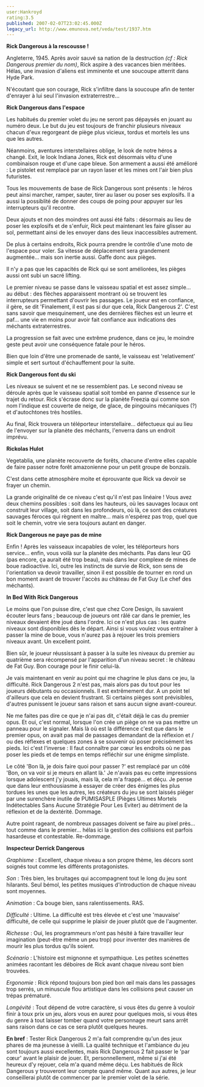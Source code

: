 ```yaml
---
user:Hankroyd
rating:3.5
published: 2007-02-07T23:02:45.000Z
legacy_url: http://www.emunova.net/veda/test/1937.htm
---
```

**Rick Dangerous à la rescousse !**  

  

Angleterre, 1945\. Après avoir sauvé sa nation de la destruction _(cf : Rick Dangerous premier du nom)_, Rick aspire à des vacances bien méritées. Hélas, une invasion d'aliens est imminente et une soucoupe atterrit dans Hyde Park.  

N'écoutant que son courage, Rick s'infiltre dans la soucoupe afin de tenter d'enrayer à lui seul l'invasion extraterrestre...  

  

**Rick Dangerous dans l'espace**  

  

Les habitués du premier volet du jeu ne seront pas dépaysés en jouant au numéro deux. Le but du jeu est toujours de franchir plusieurs niveaux chacun d'eux regorgeant de piège plus vicieux, tordus et mortels les uns que les autres.  

  

Néanmoins, aventures interstellaires oblige, le look de notre héros a changé. Exit, le look Indiana Jones, Rick est désormais vêtu d'une combinaison rouge et d'une cape bleue. Son armement a aussi été amélioré : Le pistolet est remplacé par un rayon laser et les mines ont l'air bien plus futuristes.  

  

Tous les mouvements de base de Rick Dangerous sont présents : le héros peut ainsi marcher, ramper, sauter, tirer au laser ou poser ses explosifs. Il a aussi la possiblité de donner des coups de poing pour appuyer sur les interrupteurs qu'il recontre.  

Deux ajouts et non des moindres ont aussi été faits : désormais au lieu de poser les explosifs et de s'enfuir, Rick peut maintenant les faire glisser au sol, permettant ainsi de les envoyer dans des lieux inaccessibles autrement.  

De plus à certains endroits, Rick pourra prendre le contrôle d'une moto de l'espace pour voler. Sa vitesse de déplacement sera grandement augmentée... mais son inertie aussi. Gaffe donc aux pièges.  

  

Il n'y a pas que les capacités de Rick qui se sont améliorées, les pièges aussi ont subi un sacré lifting.  

  

Le premier niveau se passe dans le vaisseau spatial et est assez simple... au début : des flèches apparaissent montrant où se trouvent les interrupteurs permettant d'ouvrir les passages. Le joueur est en confiance, il gère, se dit 'Finalement, il est pas si dur que cela, Rick Dangerous 2'. C'est sans savoir que mesquinement, une des dernières flèches est un leurre et paf... une vie en moins pour avoir fait confiance aux indications des méchants extraterrestres.  

  

La progression se fait avec une extrême prudence, dans ce jeu, le moindre geste peut avoir une conséquence fatale pour le héros.  

  

Bien que loin d'être une promenade de santé, le vaisseau est 'relativement' simple et sert surtout d'échauffement pour la suite.  

  

  

**Rick Dangerous font du ski**  

  

Les niveaux se suivent et ne se ressemblent pas. Le second niveau se déroule après que le vaisseau spatial soit tombé en panne d'essence sur le trajet du retour. Rick s'écrase donc sur la planète Freezia qui comme son nom l'indique est couverte de neige, de glace, de pingouins mécaniques (?) et d'autochtones très hostiles.  

Au final, Rick trouvera un téléporteur interstellaire... défectueux qui au lieu de l'envoyer sur la planète des méchants, l'enverra dans un endroit imprévu.  

  

  

**Rickolas Hulot**  

  

Vegetablia, une planète recouverte de forêts, chacune d'entre elles capable de faire passer notre forêt amazonienne pour un petit groupe de bonzaïs.  

C'est dans cette atmosphère moite et éprouvante que Rick va devoir se frayer un chemin.  

La grande originalité de ce niveau c'est qu'il n'est pas linéaire ! Vous avez deux chemins possibles : soit dans les hauteurs, où les sauvages locaux ont construit leur village, soit dans les profondeurs, où là, ce sont des créatures sauvages féroces qui règnent en maître... mais n'espérez pas trop, quel que soit le chemin, votre vie sera toujours autant en danger.  

  

  

**Rick Dangerous ne paye pas de mine**  

  

Enfin ! Après les vaisseaux incapables de voler, les téléporteurs hors service... enfin, vous voilà sur la planète des méchants. Pas dans leur QG (pas encore, ça aurait été trop beau), mais dans leur complexe de mines de boue radioactive. Ici, outre les instincts de survie de Rick, son sens de l'orientation va devoir travailler, sinon il est possible de tourner en rond un bon moment avant de trouver l'accès au château de Fat Guy (Le chef des méchants).  

  

  

**In Bed With Rick Dangerous**  

  

Le moins que l'on puisse dire, c'est que chez Core Design, ils savaient écouter leurs fans ; beaucoup de joueurs ont râlé car dans le premier, les niveaux devaient être joué dans l'ordre. Ici ce n'est plus cas : les quatre niveaux sont disponibles dès le départ. Ainsi si vous voulez vous entraîner à passer la mine de boue, vous n'aurez pas à rejouer les trois premiers niveaux avant. Un excellent point.  

  

Bien sûr, le joueur réussissant à passer à la suite les niveaux du premier au quatrième sera récompensé par l'apparition d'un niveau secret : le château de Fat Guy. Bon courage pour le finir celui-là.  

  

Je vais maintenant en venir au point qui me chagrine le plus dans ce jeu, la difficulté. Rick Dangerous 2 n'est pas, mais alors pas du tout pour les joueurs débutants ou occasionnels. Il est extrêmement dur. A un point tel d'ailleurs que cela en devient frustrant. Si certains pièges sont prévisibles, d'autres punissent le joueur sans raison et sans aucun signe avant-coureur.  

  

Ne me faites pas dire ce que je n'ai pas dit, c'était déjà le cas du premier opus. Et oui, c'est normal, lorsque l'on crée un piège on ne va pas mettre un panneau pour le signaler. Mais là où est la différence c'est que dans le premier opus, on avait pas mal de passages demandant de la réflexion et / ou des réflexes et quelques zones à se souvenir où poser précisément les pieds. Ici c'est l'inverse : Il faut connaître par cœur les endroits où ne pas poser les pieds et de temps en temps réfléchir sur une énigme simpliste.  

  

Le côté 'Bon là, je dois faire quoi pour passer ?' est remplacé par un côté 'Bon, on va voir si je meurs en allant là.' Je n'avais pas eu cette impressions lorsque adolescent j'y jouais, mais là, cela m'a frappé... et déçu. Je pense que dans leur enthousiasme à essayer de créer des énigmes les plus tordues les unes que les autres, les créateurs du jeu se sont laissés piéger par une surenchère inutile de PUMISASPLE (Pièges Ultimes Mortels Indétectables Sans Aucune Stratégie Pour Les Eviter) au détriment de la réflexion et de la dextérité. Dommage.  

  

Autre point rageant, de nombreux passages doivent se faire au pixel près... tout comme dans le premier... hélas ici la gestion des collisions est parfois hasardeuse et contestable. Re-dommage.  

  

  

**Inspecteur Derrick Dangerous**  

  

_Graphisme_ : Excellent, chaque niveau a son propre thème, les décors sont soignés tout comme les différents protagonistes.  

  

_Son_ : Très bien, les bruitages qui accompagnent tout le long du jeu sont hilarants. Seul bémol, les petites musiques d'introduction de chaque niveau sont moyennes.  

  

_Animation_ : Ca bouge bien, sans ralentissements. RAS.  

  

_Difficulté_ : Ultime. La difficulté est très élevée et c'est une 'mauvaise' difficulté, de celle qui supprime le plaisir de jouer plutôt que de l'augmenter.  

  

_Richesse_ : Oui, les programmeurs n'ont pas hésité à faire travailler leur imagination (peut-être même un peu trop) pour inventer des manières de mourir les plus tordus qu'ils soient.  

  

_Scénario_ : L'histoire est mignonne et sympathique. Les petites scénettes animées racontant les déboires de Rick avant chaque niveau sont bien trouvées.  

  

_Ergonomie_ : Rick répond toujours bon pied bon œil mais dans les passages trop serrés, un minuscule flou artistique dans les collisions peut causer un trépas prématuré.  

  

_Longévité_ : Tout dépend de votre caractère, si vous êtes du genre à vouloir finir à toux prix un jeu, alors vous en aurez pour quelques mois, si vous êtes du genre à tout laisser tomber quand votre personnage meurt sans arrêt sans raison dans ce cas ce sera plutôt quelques heures.  

  

**En bref** : Tester Rick Dangerous 2 m'a fait comprendre qu'un des jeux phares de ma jeunesse à vieilli. La qualité technique et l'ambiance du jeu sont toujours aussi excellentes, mais Rick Dangerous 2 fait passer le 'par cœur' avant le plaisir de jouer. Et, personnellement, même si j'ai été heureux d'y rejouer, cela m'a quand même déçu. Les habitués de Rick Dangerous y trouveront leur compte quand même. Quant aux autres, je leur conseillerai plutôt de commencer par le premier volet de la série.
